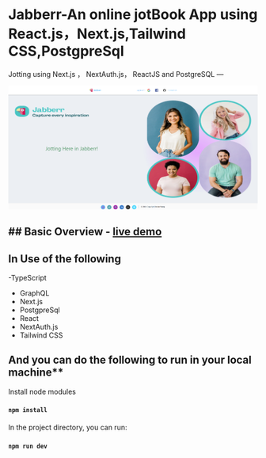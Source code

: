 # Jabberr-An online jotBook App using React.js，Next.js,Tailwind CSS,PostgpreSql

Jotting using Next.js ， NextAuth.js， ReactJS and PostgreSQL &mdash;

![Jabberr App](/home_page.png)

## ## Basic Overview - [live demo](https://jabberr.coreywang.top) 

## In Use of the following 
-TypeScript
- GraphQL
- Next.js
- PostgpreSql
- React
- NextAuth.js
- Tailwind CSS
## And you can do the following to run in your local machine**
Install node modules

#### `npm install`
In the project directory, you can run:

#### `npm run dev`